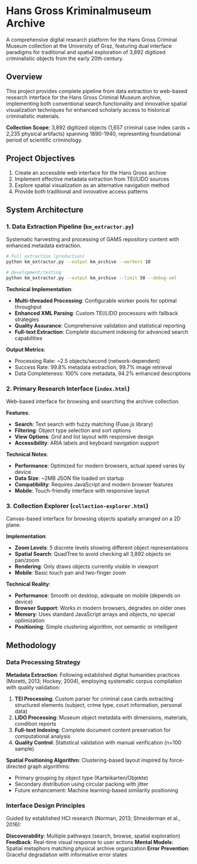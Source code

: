 # Hans Gross Kriminalmuseum Archive

A comprehensive digital research platform for the Hans Gross Criminal Museum collection at the University of Graz, featuring dual interface paradigms for traditional and spatial exploration of 3,892 digitized criminalistic objects from the early 20th century.

## Overview

This project provides complete pipeline from data extraction to web-based research interface for the Hans Gross Criminal Museum archive, implementing both conventional search functionality and innovative spatial visualization techniques for enhanced scholarly access to historical criminalistic materials.

**Collection Scope**: 3,892 digitized objects (1,657 criminal case index cards + 2,235 physical artifacts) spanning 1890-1940, representing foundational period of scientific criminology.

## Project Objectives

1. Create an accessible web interface for the Hans Gross archive
2. Implement effective metadata extraction from TEI/LIDO sources  
3. Explore spatial visualization as an alternative navigation method
4. Provide both traditional and innovative access patterns

## System Architecture

### 1. Data Extraction Pipeline (`km_extractor.py`)

Systematic harvesting and processing of GAMS repository content with enhanced metadata extraction.

```bash
# Full extraction (production)
python km_extractor.py --output km_archive --workers 10

# Development/testing
python km_extractor.py --output km_archive --limit 50 --debug-xml
```

**Technical Implementation**:
- **Multi-threaded Processing**: Configurable worker pools for optimal throughput
- **Enhanced XML Parsing**: Custom TEI/LIDO processors with fallback strategies
- **Quality Assurance**: Comprehensive validation and statistical reporting
- **Full-text Extraction**: Complete document indexing for advanced search capabilities

**Output Metrics**:
- Processing Rate: ~2.5 objects/second (network-dependent)
- Success Rate: 99.8% metadata extraction, 99.7% image retrieval
- Data Completeness: 100% core metadata, 94.2% enhanced descriptions

### 2. Primary Research Interface (`index.html`)

Web-based interface for browsing and searching the archive collection.

**Features**:
- **Search**: Text search with fuzzy matching (Fuse.js library)
- **Filtering**: Object type selection and sort options
- **View Options**: Grid and list layout with responsive design
- **Accessibility**: ARIA labels and keyboard navigation support

**Technical Notes**:
- **Performance**: Optimized for modern browsers, actual speed varies by device
- **Data Size**: ~2MB JSON file loaded on startup
- **Compatibility**: Requires JavaScript and modern browser features
- **Mobile**: Touch-friendly interface with responsive layout

### 3. Collection Explorer (`collection-explorer.html`)

Canvas-based interface for browsing objects spatially arranged on a 2D plane.

**Implementation**:
- **Zoom Levels**: 5 discrete levels showing different object representations
- **Spatial Search**: QuadTree to avoid checking all 3,892 objects on pan/zoom
- **Rendering**: Only draws objects currently visible in viewport
- **Mobile**: Basic touch pan and two-finger zoom

**Technical Reality**:
- **Performance**: Smooth on desktop, adequate on mobile (depends on device)
- **Browser Support**: Works in modern browsers, degrades on older ones
- **Memory**: Uses standard JavaScript arrays and objects, no special optimization
- **Positioning**: Simple clustering algorithm, not semantic or intelligent

## Methodology

### Data Processing Strategy

**Metadata Extraction**:
Following established digital humanities practices (Moretti, 2013; Hockey, 2004), employing systematic corpus compilation with quality validation:

1. **TEI Processing**: Custom parser for criminal case cards extracting structured elements (subject, crime type, court information, personal data)
2. **LIDO Processing**: Museum object metadata with dimensions, materials, condition reports
3. **Full-text Indexing**: Complete document content preservation for computational analysis
4. **Quality Control**: Statistical validation with manual verification (n=100 sample)

**Spatial Positioning Algorithm**:
Clustering-based layout inspired by force-directed graph algorithms:
- Primary grouping by object type (Karteikarten/Objekte)
- Secondary distribution using circular packing with jitter
- Future enhancement: Machine learning-based similarity positioning

### Interface Design Principles

Guided by established HCI research (Norman, 2013; Shneiderman et al., 2016):

**Discoverability**: Multiple pathways (search, browse, spatial exploration)
**Feedback**: Real-time visual response to user actions
**Mental Models**: Spatial metaphors matching physical archive organization
**Error Prevention**: Graceful degradation with informative error states